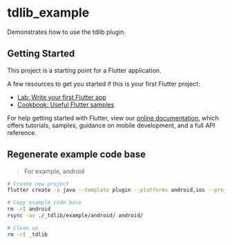 # tdlib_example

Demonstrates how to use the tdlib plugin.

## Getting Started

This project is a starting point for a Flutter application.

A few resources to get you started if this is your first Flutter project:

- [Lab: Write your first Flutter app](https://flutter.dev/docs/get-started/codelab)
- [Cookbook: Useful Flutter samples](https://flutter.dev/docs/cookbook)

For help getting started with Flutter, view our 
[online documentation](https://flutter.dev/docs), which offers tutorials, 
samples, guidance on mobile development, and a full API reference.

## Regenerate example code base

> For example, android

```bash
# Create new project
flutter create -a java --template plugin --platforms android,ios --project-name tdlib --org org.naji.td.tdlib _tdlib

# Copy example code base
rm -rI android
rsync -av ./_tdlib/example/android/ android/

# Clean up
rm -rI _tdlib
```
